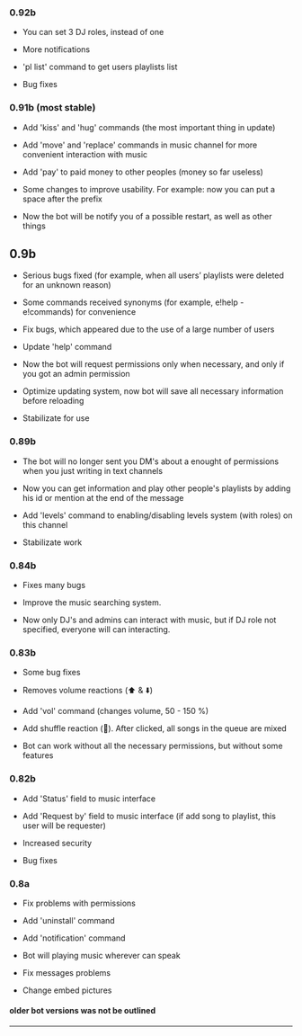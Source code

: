 ### 0.92b 

- You can set 3 DJ roles, instead of one

- More notifications

- 'pl list' command to get users playlists list

- Bug fixes

### 0.91b (most stable)

- Add 'kiss' and 'hug' commands (the most important thing in update)

- Add 'move' and 'replace' commands in music channel for more convenient interaction with music

- Add 'pay' to paid money to other peoples (money so far useless)

- Some changes to improve usability. For example: now you can put a space after the prefix

- Now the bot will be notify you of a possible restart, as well as other things

## 0.9b

- Serious bugs fixed (for example, when all users’ playlists were deleted for an unknown reason)

- Some commands received synonyms (for example, e!help - e!commands) for convenience

- Fix bugs, which appeared due to the use of a large number of users

- Update 'help' command

- Now the bot will request permissions only when necessary, and only if you got an admin permission

- Optimize updating system, now bot will save all necessary information before reloading

- Stabilizate for use

### 0.89b

- The bot will no longer sent you DM's about a enought of permissions when you just writing in text channels

- Now you can get information and play other people's playlists by adding his id or mention at the end of the message

- Add 'levels' command to enabling/disabling levels system (with roles) on this channel

- Stabilizate work

### 0.84b

- Fixes many bugs

- Improve the music searching system. 

- Now only DJ's and admins can interact with music, but if DJ role not specified, everyone will can interacting.

### 0.83b

- Some bug fixes

- Removes volume reactions (⬆️ & ⬇️)

- Add 'vol' command (changes volume, 50 - 150 %)

- Add shuffle reaction (🔀). After clicked, all songs in the queue are mixed

- Bot can work without all the necessary permissions, but without some features

### 0.82b

- Add 'Status' field to music interface

- Add 'Request by' field to music interface (if add song to playlist, this user will be requester)

- Increased security

- Bug fixes

### 0.8a

- Fix problems with permissions

- Add 'uninstall' command

- Add 'notification' command

- Bot will playing music wherever can speak

- Fix messages problems

- Change embed pictures


#### older bot versions was not be outlined
-----

